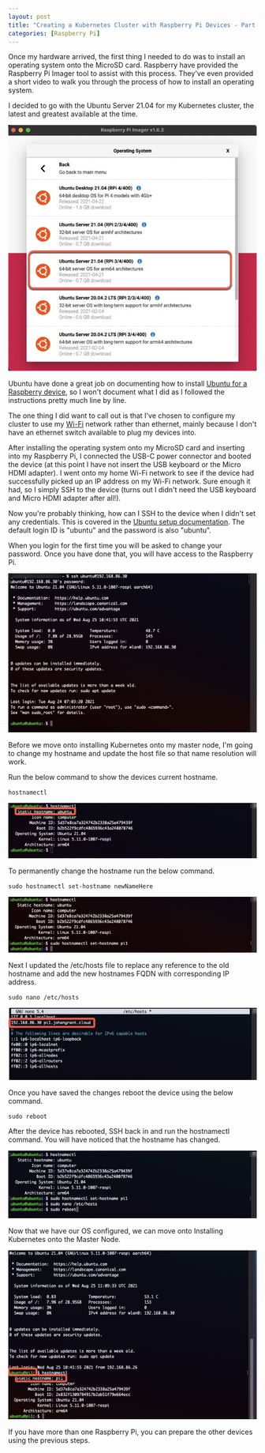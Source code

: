 ```yaml
---
layout: post
title: "Creating a Kubernetes Cluster with Raspberry Pi Devices - Part 2: Setting up the Raspberry Pi"
categories: [Raspberry Pi]
---
```


Once my hardware arrived, the first thing I needed to do was to install an operating system onto the MicroSD card. Raspberry have provided the Raspberry Pi Imager tool to assist with this process. They've even provided a short video to walk you through the process of how to install an operating system.

I decided to go with the Ubuntu Server 21.04 for my Kubernetes cluster, the latest and greatest available at the time.

![Raspberry Pi Image Builder - OS Selection](/docs/assets/images/2021-08-26-raspberry-pi-setup/OSSelection.jpg)

Ubuntu have done a great job on documenting how to install [Ubuntu for a Raspberry device](https://ubuntu.com/tutorials/how-to-install-ubuntu-on-your-raspberry-pi#2-prepare-the-sd-card), so I won't document what I did as I followed the instructions pretty much line by line.

The one thing I did want to call out is that I've chosen to configure my cluster to use my [Wi-Fi](https://ubuntu.com/tutorials/how-to-install-ubuntu-on-your-raspberry-pi#3-wifi-or-ethernet) network rather than ethernet, mainly because I don't have an ethernet switch available to plug my devices into. 

After installing the operating system onto my MicroSD card and inserting into my Raspberry Pi, I connected the USB-C power connector and booted the device (at this point I have not insert the USB keyboard or the Micro HDMI adapter). I went onto my home Wi-Fi network to see if the device had successfully picked up an IP address on my Wi-Fi network. Sure enough it had, so I simply SSH to the device (turns out I didn't need the USB keyboard and Micro HDMI adapter after all!).

Now you're probably thinking, how can I SSH to the device when I didn't set any credentials. This is covered in the [Ubuntu setup documentation](https://ubuntu.com/tutorials/how-to-install-ubuntu-on-your-raspberry-pi#4-boot-ubuntu-server). The default login ID is "ubuntu" and the password is also "ubuntu".

When you login for the first time you will be asked to change your password. Once you have done that, you will have access to the Raspberry Pi.

![Ubuntu login](/docs/assets/images/2021-08-26-raspberry-pi-setup/UbuntuLogin.jpg)

Before we move onto installing Kubernetes onto my master node, I'm going to change my hostname and update the host file so that name resolution will work.

Run the below command to show the devices current hostname.

```
hostnamectl
```
![Obtaining hostname](/docs/assets/images/2021-08-26-raspberry-pi-setup/ObtainHostName.jpg)

To permanently change the hostname run the below command.

```
sudo hostnamectl set-hostname newNameHere
```

![Change hostname](/docs/assets/images/2021-08-26-raspberry-pi-setup/ChangeHostName.jpg)

Next I updated the /etc/hosts file to replace any reference to the old hostname and add the new hostnames FQDN with corresponding IP address.  

```
sudo nano /etc/hosts
```
![Updating host file](/docs/assets/images/2021-08-26-raspberry-pi-setup/UpdateHostFile.jpg)

Once you have saved the changes reboot the device using the below command.

```
sudo reboot
```

After the device has rebooted, SSH back in and run the hostnamectl command. You will have noticed that the hostname has changed.

![Reboot host](/docs/assets/images/2021-08-26-raspberry-pi-setup/RebootHost.jpg)

Now that we have our OS configured, we can move onto Installing Kubernetes onto the Master Node.

![Confirm host name](/docs/assets/images/2021-08-26-raspberry-pi-setup/ConfirmHostName.jpg)

If you have more than one Raspberry Pi, you can prepare the other devices using the previous steps.
